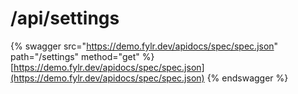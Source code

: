 # /api/settings



{% swagger src="https://demo.fylr.dev/apidocs/spec/spec.json" path="/settings" method="get" %}
[https://demo.fylr.dev/apidocs/spec/spec.json](https://demo.fylr.dev/apidocs/spec/spec.json)
{% endswagger %}

